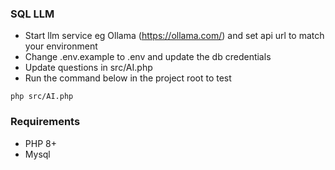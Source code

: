 ### SQL LLM
- Start llm service eg Ollama (https://ollama.com/) and set api url to match your environment 
- Change .env.example to .env and update the db credentials
- Update questions in src/AI.php
- Run the command below in the project root to test
```
php src/AI.php
```

### Requirements
- PHP 8+
- Mysql